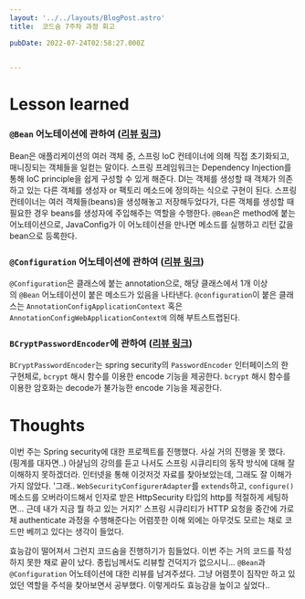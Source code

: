 ```yaml
---
layout: '../../layouts/BlogPost.astro'
title:  코드숨 7주차 과정 회고

pubDate: 2022-07-24T02:58:27.000Z


---
```


# Lesson learned

### `@Bean` 어노테이션에 관하여 ([리뷰 링크](https://github.com/CodeSoom/spring-week7-assignment-1/pull/70/files#r925529464))

Bean은 애플리케이션의 여러 객체 중, 스프링 IoC 컨테이너에 의해 직접 초기화되고, 매니징되는 객체들을 일컫는 말이다. 스프링 프레임워크는 Dependency Injection를 통해 IoC principle을 쉽게 구성할 수 있게 해준다. DI는 객체를 생성할 때 객체가 의존하고 있는 다른 객체를 생성자 or 팩토리 메소드에 정의하는 식으로 구현이 된다. 스프링 컨테이너는 여러 객체들(beans)을 생성해놓고 저장해두었다가, 다른 객체를 생성할 때 필요한 경우 beans를 생성자에 주입해주는 역할을 수행한다. `@Bean`은 method에 붙는 어노테이션으로, JavaConfig가 이 어노테이션을 만나면 메소드를 실행하고 리턴 값을 bean으로 등록한다.

### `@Configuration` 어노테이션에 관하여 ([리뷰 링크](https://github.com/CodeSoom/spring-week7-assignment-1/pull/70/files#r925529762))

`@Configuration`은 클래스에 붙는 annotation으로, 해당 클래스에서 1개 이상의 `@Bean` 어노테이션이 붙은 메소드가 있음을 나타낸다. `@configuration`이 붙은 클래스는 `AnnotationConfigApplicationContext` 혹은 `AnnotationConfigWebApplicationContext에` 의해 부트스트랩된다.

### `BCryptPasswordEncoder`에 관하여 ([리뷰 링크](https://github.com/CodeSoom/spring-week7-assignment-1/pull/70/files#r925531071))

`BCryptPasswordEncoder`는 spring security의 `PasswordEncoder` 인터페이스의 한 구현체로, `bcrypt` 해시 함수를 이용한 encode 기능을 제공한다. `bcrypt` 해시 함수를 이용한 암호화는 decode가 불가능한 encode 기능을 제공한다.

# Thoughts

이번 주는 Spring security에 대한 프로젝트를 진행했다. 사실 거의 진행을 못 했다. (핑계를 대자면..) 아샬님의 강의를 듣고 나서도 스프링 시큐리티의 동작 방식에 대해 잘 이해하지 못하겠더라. 인터넷을 통해 이것저것 자료를 찾아보았는데, 그래도 잘 이해가 가지 않았다. '그래.. `WebSecurityConfigurerAdapter`를 `extends`하고, `configure()` 메소드를 오버라이드해서 인자로 받은 HttpSecurity 타입의 http를 적절하게 세팅하면... 근데 내가 지금 뭘 하고 있는 거지?' 스프링 시큐리티가 HTTP 요청을 중간에 가로채 authenticate 과정을 수행해준다는 어렴풋한 이해 외에는 아무것도 모르는 채로 코드만 베끼고 있다는 생각이 들었다. 

효능감이 떨어져서 그런지 코드숨을 진행하기가 힘들었다. 이번 주는 거의 코드를 작성하지 못한 채로 끝이 났다. 종립님께서도 리뷰할 건덕지가 없으시니... `@Bean`과 `@Configuration` 어노테이션에 대한 리뷰를 남겨주셨다. 그냥 어렴풋이 짐작만 하고 있었던 역할을 주석을 찾아보면서 공부했다. 이렇게라도 효능감을 높이고 싶었다.. 
